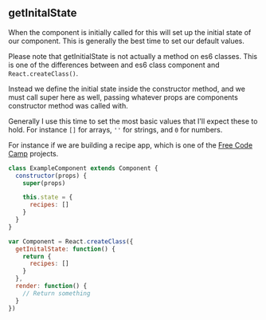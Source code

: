 ## getInitalState

When the component is initially called for this will set up the initial state of
our component. This is generally the best time to set our default values.

Please note that getInitialState is not actually a method on es6 classes.  This
is one of the differences between and es6 class component and
`React.createClass()`.

Instead we define the initial state inside the constructor method, and we must
call super here as well, passing whatever props are components constructor
method was called with.

Generally I use this time to set the most basic values that I'll expect these
to hold.  For instance `[]` for arrays, `''` for strings, and `0` for numbers.

For instance if we are building a recipe app, which is one of the
[Free Code Camp](https://www.freecodecamp.com) projects.

```JavaScript
class ExampleComponent extends Component {
  constructor(props) {
    super(props)

    this.state = {
      recipes: []
    }
  }
}
```

```JavaScript
var Component = React.createClass({
  getInitalState: function() {
    return {
      recipes: []
    }
  },
  render: function() {
    // Return something
  }
})
```
